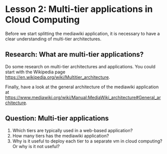 # Lesson 2: Multi-tier applications in Cloud Computing

Before we start splitting the mediawiki application, it is necessary to have a
clear understanding of multi-tier architectures.

## Research: What are multi-tier applications?

Do some research on multi-tier architectures and applications. 
You could start with the Wikipedia page https://en.wikipedia.org/wiki/Multitier_architecture.

Finally, have a look at the general architecture of the mediawiki application at https://www.mediawiki.org/wiki/Manual:MediaWiki_architecture#General_architecture.

## Question: Multi-tier applications

1. Which tiers are typically used in a web-based application?
2. How many tiers has the mediawiki application?
3. Why is it useful to deploy each tier to a separate vm in cloud computing? Or why is it not useful?
